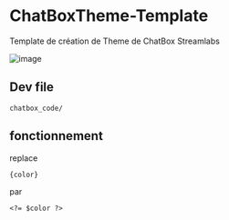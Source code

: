 # ChatBoxTheme-Template
Template de création de Theme de ChatBox Streamlabs

![image](https://user-images.githubusercontent.com/63310746/200148779-5fa73bbe-2e42-4d05-ad7e-85296c20d503.png)

## Dev file

```
chatbox_code/
```
 
 
 ## fonctionnement
 
 replace
 ```
 {color}
 ```
par
```
<?= $color ?>
```
